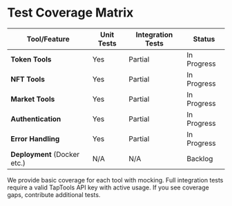 # Test Coverage Matrix

| Tool/Feature                | Unit Tests | Integration Tests | Status     |
|-----------------------------|------------|-------------------|------------|
| **Token Tools**             | Yes        | Partial           | In Progress|
| **NFT Tools**               | Yes        | Partial           | In Progress|
| **Market Tools**            | Yes        | Partial           | In Progress|
| **Authentication**          | Yes        | Partial           | In Progress|
| **Error Handling**          | Yes        | Partial           | In Progress|
| **Deployment** (Docker etc.)| N/A        | N/A               | Backlog    |

We provide basic coverage for each tool with mocking. Full integration tests require a valid TapTools API key with active usage. If you see coverage gaps, contribute additional tests.